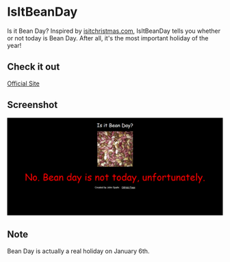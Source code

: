 # IsItBeanDay
Is it Bean Day? Inspired by [isitchristmas.com](https://isitchristmas.com), IsItBeanDay tells you whether or not today is Bean Day. After all, it's the most important holiday of the year!

## Check it out
[Official Site](https://johnspahr.github.io/IsItBeanDay/IsItBeanDay)

## Screenshot
![Screenshot](https://github.com/JohnSpahr/IsItBeanDay/blob/master/BeanDay.PNG?raw=true)

## Note
Bean Day is actually a real holiday on January 6th.

